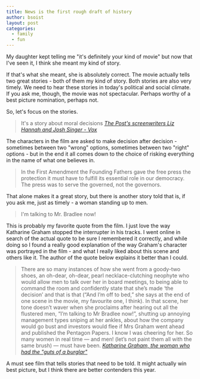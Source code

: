 ```yaml
---
title: News is the first rough draft of history
author: bsoist
layout: post
categories:
  - family
  - fun
---
```

My daughter kept telling me "it's definitely your kind of movie" but now that I've seen it, I think she meant my kind of story.

If that's what she meant, she is absolutely correct. The movie actually tells two great stories - both of them my kind of story. Both stories are also very timely. We need to hear these stories in today's political and social climate. If you ask me, though, the movie was not spectacular. Perhaps worthy of a best picture nomination, perhaps not.

So, let's focus on the stories.

> It's a story about moral decisions <cite><a href="https://www.vox.com/2017/12/19/16771644/post-interview-screenplay-josh-singer-liz-hannah-spielberg">The Post's screenwriters Liz Hannah and Josh Singer - Vox</a></cite>

The characters in the film are asked to make decision after decision - sometimes between two "wrong" options, sometimes between two "right" options - but in the end it all comes down to the choice of risking everything in the name of what one believes in.

> In the First Amendment the Founding Fathers gave the free press the protection it must have to fulfill its essential role in our democracy. The press was to serve the governed, not the governors.

That alone makes it a great story, but there is another story told that is, if you ask me, just as timely - a woman standing up to men.

> I'm talking to Mr. Bradlee now!

This is probably my favorite quote from the film. I just love the way Katharine Graham stopped the interrupter in his tracks. I went online in search of the actual quote to be sure I remembered it correctly, and while doing so I found a really good explanation of the way Graham's character was portrayed in the film - and what I really liked about this scene and others like it. The author of the quote below explains it better than I could.

> There are so many instances of how she went from a goody-two shoes, an oh-dear, oh-dear, pearl necklace-clutching neophyte who would allow men to talk over her in board meetings, to being able to command the room and confidently state that she’s made ‘the decision’ and that is that (“And I’m off to bed,” she says at the end of one scene in the movie, my favourite one, I think). In that scene, her tone doesn’t waver when she proclaims after hearing out all the flustered men, “I’m talking to Mr Bradlee now!”, shutting up annoying management types sniping at her ankles, about how the company would go bust and investors would flee if Mrs Graham went ahead and published the Pentagon Papers. I know I was cheering for her. So many women in real time — and men! (let’s not paint them all with the same brush) — must have been. <cite><a href="https://blogs.khaleejtimes.com/2018/01/26/katherine-graham-the-woman-who-had-the-guts-of-a-burglar/">Katharine Graham, the woman who had the "guts of a burglar"</a></cite>

A must see film that tells stories that need to be told. It might actually win best picture, but I think there are better contenders this year.


